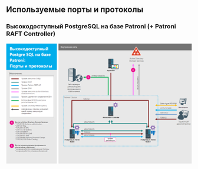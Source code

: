 
## Используемые порты и протоколы

### Высокодоступный PostgreSQL на базе Patroni (+ Patroni RAFT Controller)
![Порты и протоколы](/doc/PGSQLCluster_PureRAFT_ProtocolWorkloads.png)

